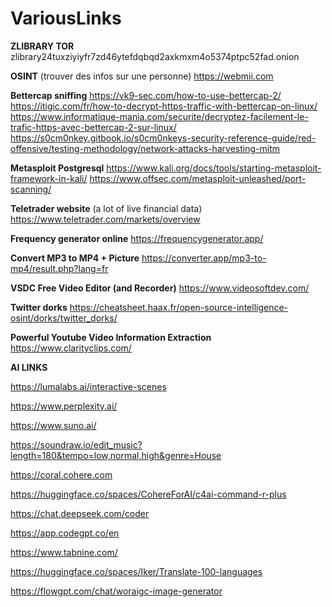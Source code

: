 # VariousLinks

**ZLIBRARY TOR**
zlibrary24tuxziyiyfr7zd46ytefdqbqd2axkmxm4o5374ptpc52fad.onion

**OSINT** (trouver des infos sur une personne)
https://webmii.com

**Bettercap sniffing**
https://vk9-sec.com/how-to-use-bettercap-2/
https://itigic.com/fr/how-to-decrypt-https-traffic-with-bettercap-on-linux/
https://www.informatique-mania.com/securite/decryptez-facilement-le-trafic-https-avec-bettercap-2-sur-linux/
https://s0cm0nkey.gitbook.io/s0cm0nkeys-security-reference-guide/red-offensive/testing-methodology/network-attacks-harvesting-mitm

**Metasploit Postgresql**
https://www.kali.org/docs/tools/starting-metasploit-framework-in-kali/
https://www.offsec.com/metasploit-unleashed/port-scanning/

**Teletrader website** (a lot of live financial data)
https://www.teletrader.com/markets/overview

**Frequency generator online**
https://frequencygenerator.app/

**Convert MP3 to MP4 + Picture**
https://converter.app/mp3-to-mp4/result.php?lang=fr

**VSDC Free Video Editor (and Recorder)**
https://www.videosoftdev.com/

**Twitter dorks**
https://cheatsheet.haax.fr/open-source-intelligence-osint/dorks/twitter_dorks/

**Powerful Youtube Video Information Extraction** https://www.clarityclips.com/

**AI LINKS**

https://lumalabs.ai/interactive-scenes

https://www.perplexity.ai/

https://www.suno.ai/

https://soundraw.io/edit_music?length=180&tempo=low,normal,high&genre=House

https://coral.cohere.com

https://huggingface.co/spaces/CohereForAI/c4ai-command-r-plus

https://chat.deepseek.com/coder

https://app.codegpt.co/en

https://www.tabnine.com/

https://huggingface.co/spaces/Iker/Translate-100-languages

https://flowgpt.com/chat/woraigc-image-generator







